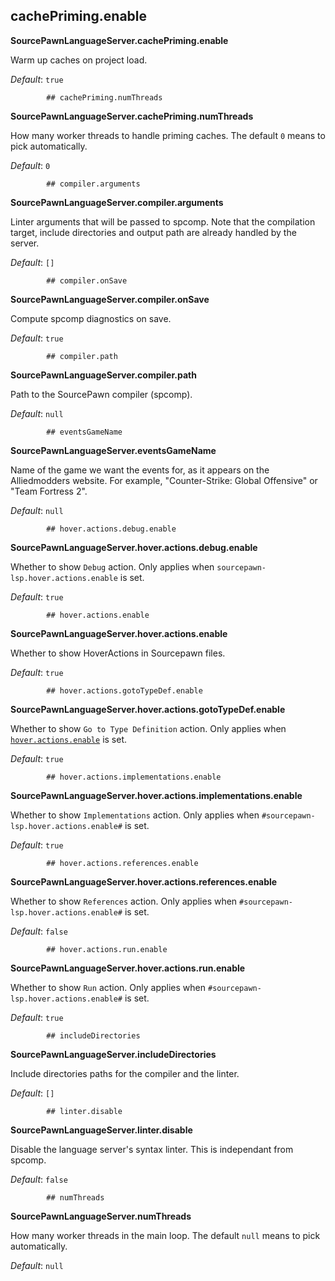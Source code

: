 ## cachePriming.enable

**SourcePawnLanguageServer.cachePriming.enable**

Warm up caches on project load.


_Default_: `true`

            ## cachePriming.numThreads

**SourcePawnLanguageServer.cachePriming.numThreads**

How many worker threads to handle priming caches. The default `0` means to pick automatically.


_Default_: `0`

            ## compiler.arguments

**SourcePawnLanguageServer.compiler.arguments**

Linter arguments that will be passed to spcomp.
Note that the compilation target, include directories and output path are already handled by the server.


_Default_: `[]`

            ## compiler.onSave

**SourcePawnLanguageServer.compiler.onSave**

Compute spcomp diagnostics on save.


_Default_: `true`

            ## compiler.path

**SourcePawnLanguageServer.compiler.path**

Path to the SourcePawn compiler (spcomp).


_Default_: `null`

            ## eventsGameName

**SourcePawnLanguageServer.eventsGameName**

Name of the game we want the events for, as it appears on the Alliedmodders website.
For example, "Counter-Strike: Global Offensive" or "Team Fortress 2".


_Default_: `null`

            ## hover.actions.debug.enable

**SourcePawnLanguageServer.hover.actions.debug.enable**

Whether to show `Debug` action. Only applies when
`sourcepawn-lsp.hover.actions.enable` is set.


_Default_: `true`

            ## hover.actions.enable

**SourcePawnLanguageServer.hover.actions.enable**

Whether to show HoverActions in Sourcepawn files.


_Default_: `true`

            ## hover.actions.gotoTypeDef.enable

**SourcePawnLanguageServer.hover.actions.gotoTypeDef.enable**

Whether to show `Go to Type Definition` action. Only applies when
[`hover.actions.enable`](#hoveractionsenable) is set.


_Default_: `true`

            ## hover.actions.implementations.enable

**SourcePawnLanguageServer.hover.actions.implementations.enable**

Whether to show `Implementations` action. Only applies when
`#sourcepawn-lsp.hover.actions.enable#` is set.


_Default_: `true`

            ## hover.actions.references.enable

**SourcePawnLanguageServer.hover.actions.references.enable**

Whether to show `References` action. Only applies when
`#sourcepawn-lsp.hover.actions.enable#` is set.


_Default_: `false`

            ## hover.actions.run.enable

**SourcePawnLanguageServer.hover.actions.run.enable**

Whether to show `Run` action. Only applies when
`#sourcepawn-lsp.hover.actions.enable#` is set.


_Default_: `true`

            ## includeDirectories

**SourcePawnLanguageServer.includeDirectories**

Include directories paths for the compiler and the linter.


_Default_: `[]`

            ## linter.disable

**SourcePawnLanguageServer.linter.disable**

Disable the language server's syntax linter. This is independant from spcomp.


_Default_: `false`

            ## numThreads

**SourcePawnLanguageServer.numThreads**

How many worker threads in the main loop. The default `null` means to pick automatically.


_Default_: `null`

            